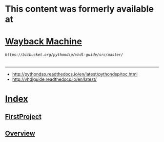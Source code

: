 # This content was formerly available at 
# [Wayback Machine](https://web.archive.org/web/20230217113216/https://vhdlguide.readthedocs.io/en/latest/index.html)
###### `https://bitbucket.org/pythondsp/vhdl-guide/src/master/`
---
* http://pythondsp.readthedocs.io/en/latest/pythondsp/toc.html
* http://vhdlguide.readthedocs.io/en/latest/

# [Index](https://web.archive.org/web/20230217113216/https://vhdlguide.readthedocs.io/en/latest/index.html)
## [FirstProject](https://web.archive.org/web/20230217113223/https://vhdlguide.readthedocs.io/en/latest/vhdl/firstproject.html#first-project)
## [Overview](https://web.archive.org/web/20230217113223/https://vhdlguide.readthedocs.io/en/latest/vhdl/overview.html)
